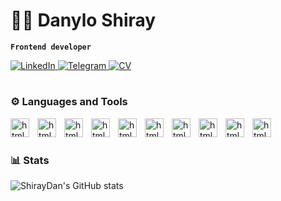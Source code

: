 # :man_technologist: Danylo Shiray

**`Frontend developer`**
<p align="left">
   <a href="https://www.linkedin.com/in/danylo-shyrai-92b3b6261/">
      <img
	 src="https://custom-icon-badges.demolab.com/badge/-LinkedIn-0a4ac9.svg?style=for-the-badge&logoColor=white&logo=link" 
	 alt="LinkedIn"
	 title="Follow me on LinkedIn" />
   </a>
   <a href="https://t.me/BenderJun">
      <img
	 src="https://custom-icon-badges.demolab.com/badge/-Telegram-blue?style=for-the-badge&logoColor=white&logo=link"
	 alt="Telegram"
	 title="Follow me on Telegram" />
   </a>
   <a href="https://www.linkedin.com/feed/update/urn:li:activity:7097272911568195584/">
      <img
	 src="https://custom-icon-badges.demolab.com/badge/-CV-0ac938.svg?style=for-the-badge&logoColor=white&logo=link"
	 alt="CV"
	 title="See my CV" />
   </a>
</p>

#

### :gear: Languages and Tools

<img align="left" alt="html5" width="30px" style="padding-right: 10px;" src="https://cdn.jsdelivr.net/gh/devicons/devicon/icons/html5/html5-original.svg" />      
<img align="left" alt="html5" width="30px" style="padding-right: 10px;" src="https://cdn.jsdelivr.net/gh/devicons/devicon/icons/css3/css3-original.svg" />       
<img align="left" alt="html5" width="30px" style="padding-right: 10px;" src="https://cdn.jsdelivr.net/gh/devicons/devicon/icons/javascript/javascript-plain.svg" />     
<img align="left" alt="html5" width="30px" style="padding-right: 10px;" src="https://cdn.jsdelivr.net/gh/devicons/devicon/icons/react/react-original.svg" />       
<img align="left" alt="html5" width="30px" style="padding-right: 10px;" src="https://cdn.jsdelivr.net/gh/devicons/devicon/icons/redux/redux-original.svg" />       
<img align="left" alt="html5" width="30px" style="padding-right: 10px;" src="https://cdn.jsdelivr.net/gh/devicons/devicon/icons/materialui/materialui-original.svg" />        
<img align="left" alt="html5" width="30px" style="padding-right: 10px;" src="https://cdn.jsdelivr.net/gh/devicons/devicon/icons/git/git-original.svg" />         
<img align="left" alt="html5" width="30px" style="padding-right: 10px;" src="https://cdn.jsdelivr.net/gh/devicons/devicon/icons/git/git-original.svg" />       
<img align="left" alt="html5" width="30px" style="padding-right: 10px;" src="https://cdn.jsdelivr.net/gh/devicons/devicon/icons/mongodb/mongodb-original.svg" />       
<img align="left" alt="html5" width="30px" style="padding-right: 10px;" src="https://cdn.jsdelivr.net/gh/devicons/devicon/icons/nodejs/nodejs-original.svg" />
<br />

#

### 📊 Stats

![ShirayDan's GitHub stats](https://github-readme-stats.vercel.app/api?username=ShirayDan&show_icons=true&theme=dark)


